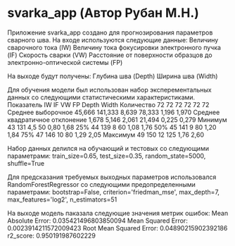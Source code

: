 # svarka_app (Автор Рубан М.Н.)
Приложение svarka_app создано для прогнозирования параметров сварного шва.
На входе используются следующие данные:
        Величину сварочного тока (IW)
        Величину тока фокусировки электронного пучка (IF)
        Скорость сварки (VW)
        Расстояние от поверхности образцов до электронно-оптической системы (FP)

На выходе будут получены:
        Глубина шва (Depth)
        Ширина шва (Width)

Для обучения модели был использован набор эксперементальных данных со следующими статистическими характеристиками.
Показатель	                IW	IF	VW	FP	Depth	Width
Количество	                72	72	72	72	72	72
Среднее выборочное	        45,666	141,333	8,639	78,333	1,196	1,970
Среднее квадратичное отклонение	1,678	5,146	2,061	21,494	0,225	0,279
Минимум	                        43	131	4,5	50	0,80	1,68
25%	                        44	139	8	60	1,08	1,76
50%	                        45	141	9	80	1,20	1,84
75%	                        47	146	10	80	1,29	2,05
Максимум	                49	150	12	125	1,76	2,60

Набор данных делился на обучающий и тестовых со следующими параметрами:
                train_size=0.65,
                test_size=0.35,
                random_state=5000,
                shuffle=True

Для предсказания требуемых выходных параметров использовался 
                RandomForestRegressor
со следующими предопределенными параметрами:
                bootstrap=False, 
                сriterion='friedman_mse', 
                max_depth=7,
                max_features='log2', 
                n_estimators=51

На выходе модель паказала следующие значения метрик ошибок:
                Mean Absolute Error: 0.035421496803850094
                Mean Squared Error: 0.0023914211572009423
                Root Mean Squared Error: 0.04890215902392186
                r2_score: 0.950191987602229
